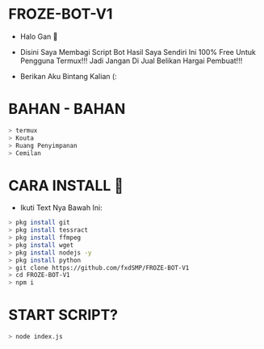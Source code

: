 # FROZE-BOT-V1
* Halo Gan 👋

* Disini Saya Membagi Script Bot Hasil Saya Sendiri
  Ini 100% Free Untuk Pengguna Termux!!!
  Jadi Jangan Di Jual Belikan Hargai Pembuat!!!
  
* Berikan Aku Bintang Kalian (:

# BAHAN - BAHAN
```bash
> termux
> Kouta
> Ruang Penyimpanan
> Cemilan
```
# CARA INSTALL 🤔
* Ikuti Text Nya Bawah Ini:
```bash
> pkg install git
> pkg install tessract
> pkg install ffmpeg
> pkg install wget
> pkg install nodejs -y
> pkg install python
> git clone https://github.com/fxdSMP/FROZE-BOT-V1
> cd FROZE-BOT-V1 
> npm i
```
# START SCRIPT?
```bash
> node index.js
